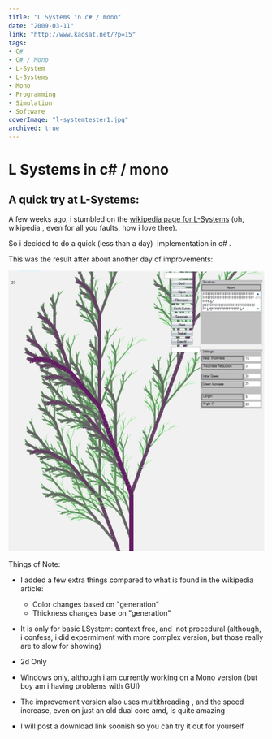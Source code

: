 ```yaml
---
title: "L Systems in c# / mono"
date: "2009-03-11"
link: "http://www.kaosat.net/?p=15"
tags:
- C#
- C# / Mono
- L-System
- L-Systems
- Mono
- Programming
- Simulation
- Software
coverImage: "l-systemtester1.jpg"
archived: true
---
```




# L Systems in c# / mono 

## A quick try at L-Systems:

A few weeks ago, i stumbled on the [wikipedia page for L-Systems](http://en.wikipedia.org/wiki/L-system) (oh, wikipedia , even for all you faults, how i love thee).

So i decided to do a quick (less than a day)  implementation in c# .

This was the result after about another day of improvements:

[![l-systemtester](./assets/l-systemtester1.jpg "l-systemtester")](./assets/l-systemtester1.jpg)

Things of Note:

- I added a few extra things compared to what is found in the wikipedia article:
    - Color changes based on "generation"
    - Thickness changes base on "generation"

- It is only for basic LSystem: context free, and  not procedural (although, i confess, i did expermiment with more complex version, but those really are to slow for showing)
- 2d Only
- Windows only, although i am currently working on a Mono version (but boy am i having problems with GUI)
- The improvement version also uses multithreading , and the speed increase, even on just an old dual core amd, is quite amazing
- I will post a download link soonish so you can try it out for yourself
